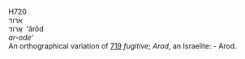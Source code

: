 <body>
  <p>H720<br>  ארוד  <br> אֲרוֹד  ‎  ‘ărôd  <br><i>ar-ode‘ </i><br>An orthographical variation of <a href="h0719.htm">719</a>  <i>fugitive</i>; <i>Arod</i>, an Israelite: - Arod.<br></p>
 </body>